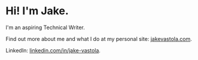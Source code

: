# Hi! I'm Jake.

I'm an aspiring Technical Writer.

Find out more about me and what I do at my personal site: [jakevastola.com](https://jakevastola.com/).

LinkedIn: [linkedin.com/in/jake-vastola](linkedin.com/in/jake-vastol).
